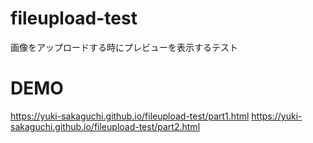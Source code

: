 # fileupload-test
画像をアップロードする時にプレビューを表示するテスト

# DEMO
https://yuki-sakaguchi.github.io/fileupload-test/part1.html
https://yuki-sakaguchi.github.io/fileupload-test/part2.html
